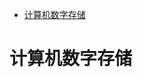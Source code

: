 <!-- TOC -->

- [计算机数字存储](#计算机数字存储)

<!-- /TOC -->

# 计算机数字存储


<!-- 
- 复数
    - 实数
        - 有理数
        - 无理数
    - 虚数

分数




- 对于数字形式：大致两种整数和小数
    - 10进制整数可以很用2进制表示法精确表示
    - 10进制小数不一定能用2进制表示法精确表示，例如1/5，1/3等。（至于为什么会这样，后续有空研究）。我们只能近似的表示它，增加二进制表示的长度可以提高表示的进度。



浮点数
    - http://cenalulu.github.io/linux/about-denormalized-float-number/
    - http://www.ruanyifeng.com/blog/2010/06/ieee_floating-point_representation.html
    - https://blog.csdn.net/tercel_zhang/article/details/52537726
    - https://www.zhihu.com/question/21711083
    - https://segmentfault.com/a/1190000009084877
    - 《深入理解计算机原理》

     -->


